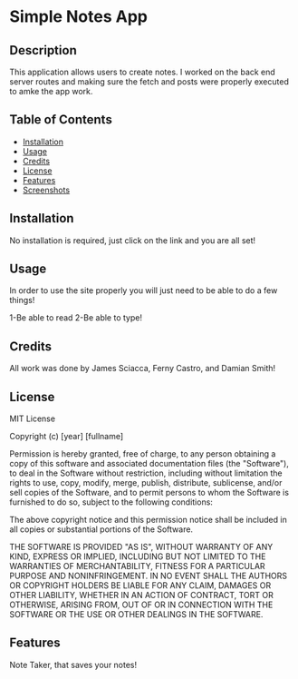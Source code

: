 # Simple Notes App

## Description

This application allows users to create notes. I worked on the back end server routes and making sure the fetch and posts were properly executed to amke the app work.

## Table of Contents

- [Installation](#installation)
- [Usage](#usage)
- [Credits](#credits)
- [License](#license)
- [Features](#features)
- [Screenshots](#screenshots)

## Installation

No installation is required, just click on the link and you are all set!

## Usage

In order to use the site properly you will just need to be able to do a few things!

1-Be able to read
2-Be able to type!

## Credits

All work was done by James Sciacca, Ferny Castro, and Damian Smith!

## License

MIT License

Copyright (c) [year] [fullname]

Permission is hereby granted, free of charge, to any person obtaining a copy
of this software and associated documentation files (the "Software"), to deal
in the Software without restriction, including without limitation the rights
to use, copy, modify, merge, publish, distribute, sublicense, and/or sell
copies of the Software, and to permit persons to whom the Software is
furnished to do so, subject to the following conditions:

The above copyright notice and this permission notice shall be included in all
copies or substantial portions of the Software.

THE SOFTWARE IS PROVIDED "AS IS", WITHOUT WARRANTY OF ANY KIND, EXPRESS OR
IMPLIED, INCLUDING BUT NOT LIMITED TO THE WARRANTIES OF MERCHANTABILITY,
FITNESS FOR A PARTICULAR PURPOSE AND NONINFRINGEMENT. IN NO EVENT SHALL THE
AUTHORS OR COPYRIGHT HOLDERS BE LIABLE FOR ANY CLAIM, DAMAGES OR OTHER
LIABILITY, WHETHER IN AN ACTION OF CONTRACT, TORT OR OTHERWISE, ARISING FROM,
OUT OF OR IN CONNECTION WITH THE SOFTWARE OR THE USE OR OTHER DEALINGS IN THE
SOFTWARE.

## Features

Note Taker, that saves your notes!
